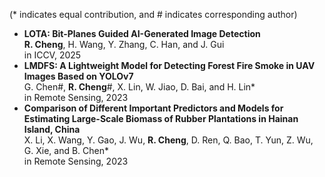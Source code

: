 (* indicates equal contribution, and # indicates corresponding author)
- <strong>LOTA: Bit-Planes Guided AI-Generated Image Detection</strong>\
  <strong>R. Cheng</strong>, H. Wang, Y. Zhang, C. Han, and J. Gui\
  in ICCV, 2025
- <strong>LMDFS: A Lightweight Model for Detecting Forest Fire Smoke in UAV Images Based on YOLOv7</strong>\
  G. Chen#, <strong>R. Cheng</strong>#, X. Lin, W. Jiao, D. Bai, and H. Lin*\
  in Remote Sensing, 2023
- <strong>Comparison of Different Important Predictors and Models for Estimating Large-Scale Biomass of Rubber Plantations in Hainan Island, China</strong>\
  X. Li, X. Wang, Y. Gao, J. Wu, <strong>R. Cheng</strong>, D. Ren, Q. Bao, T. Yun, Z. Wu, G. Xie, and B. Chen*\
  in Remote Sensing, 2023
